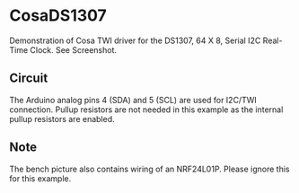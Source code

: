 CosaDS1307
==========

Demonstration of Cosa TWI driver for the DS1307, 64 X 8, Serial I2C
Real-Time Clock. See Screenshot. 

Circuit
-------
The Arduino analog pins 4 (SDA) and 5 (SCL) are used for I2C/TWI
connection. Pullup resistors are not needed in this example as the
internal pullup resistors are enabled. 

Note 
----
The bench picture also contains wiring of an NRF24L01P. Please ignore
this for this example. 


